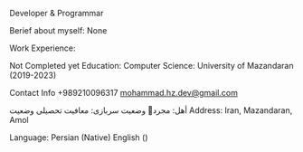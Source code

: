 Developer & Programmar

Berief about myself:
   None


Work Experience:


   Not Completed yet
Education:
Computer Science:
University of Mazandaran (2019-2023)

Contact Info
+989210096317
mohammad.hz.dev@gmail.com

وضعیت سربازی: معافیت تحصیلی وضعیت 􏰀أهل: مجرد 
Address:
   Iran, Mazandaran, Amol


Language:
   Persian (Native)
   English ()
